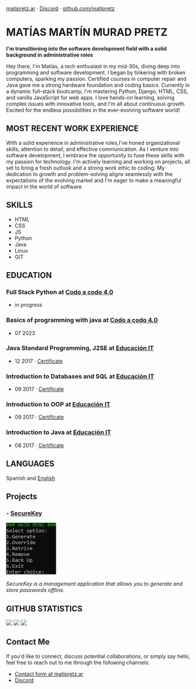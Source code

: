 [matipretz.ar](https://matipretz.ar/) · [Discord](https://discordapp.com/users/mattanga) · [github.com/matipretz](https://github.com/matipretz)

# MATÍAS MARTÍN MURAD PRETZ

**I'm transitioning into the software development field with a solid background in administrative roles**

Hey there, I'm Matías, a tech enthusiast in my mid-30s, diving deep into programming and software development. I began by tinkering with broken computers, sparking my passion. Certified courses in computer repair and Java gave me a strong hardware foundation and coding basics. Currently in a dynamic full-stack bootcamp, I'm mastering Python, Django, HTML, CSS, and vanilla JavaScript for web apps. I love hands-on learning, solving complex issues with innovative tools, and I'm all about continuous growth. Excited for the endless possibilities in the ever-evolving software world!

## MOST RECENT WORK EXPERIENCE

With a solid experience in administrative roles,I've honed organizational skills, attention to detail, and effective communication. As I venture into software development, I embrace the opportunity to fuse these skills with my passion for technology. I'm actively learning and working on projects, all set to bring a fresh outlook and a strong work ethic to coding. My dedication to growth and problem-solving aligns seamlessly with the expectations of the evolving market and I'm eager to make a meaningful impact in the world of software.

## SKILLS

- HTML
- CSS
- JS
- Python
- Java
- Linux
- GIT

## EDUCATION

### **Full Stack Python** at [Codo a codo 4.0](https://agenciadeaprendizaje.bue.edu.ar/codo-a-codo/)

- in progress

### **Basics of programming with java** at [Codo a codo 4.0](https://agenciadeaprendizaje.bue.edu.ar/codo-a-codo/)

- 07 2023

### **Java Standard Programming, J2SE** at [Educación IT](https://www.educacionit.com/)

- 12 2017 · [Certificate](https://www.educacionit.com/perfil/matias-martin-murad-pretz-225217/certificado/25229)

### **Introduction to Databases and SQL** at [Educación IT](https://www.educacionit.com/)

- 09 2017 · [Certificate](https://www.educacionit.com/perfil/matias-martin-murad-pretz-225217/certificado/27282)

### **Introduction to OOP** at [Educación IT](https://www.educacionit.com/)

- 09 2017 · [Certificate](https://www.educacionit.com/perfil/matias-martin-murad-pretz-225217/certificado/25209)

### **Introduction to Java** at [Educación IT](https://www.educacionit.com/)

- 08 2017 · [Certificate](https://www.educacionit.com/perfil/matias-martin-murad-pretz-225217/certificado/26726)

## LANGUAGES

Spanish and [English](http://www.efset.org/cert/myHW3s)

## Projects

### - [SecureKey](github.com/matipretz/SecureKey)

![Project Image](/img/img_sk.png)

_SecureKey is a management application that allows you to generate and store passwords offline._

## GITHUB STATISTICS

![](http://github-profile-summary-cards.vercel.app/api/cards/profile-details?username=matipretz&theme=dark)
![](http://github-profile-summary-cards.vercel.app/api/cards/most-commit-language?username=matipretz&theme=dark)
![](http://github-profile-summary-cards.vercel.app/api/cards/stats?username=matipretz&theme=dark)

## Contact Me

If you'd like to connect, discuss potential collaborations, or simply say hello, feel free to reach out to me through the following channels:

- [Contact form at matipretz.ar](http://matipretz.ar/#contact)
- [Discord](https://discordapp.com/users/mattanga)
